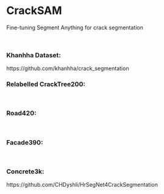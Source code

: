 # CrackSAM
Fine-tuning Segment Anything for crack segmentation

&nbsp;

<h3> Khanhha Dataset: </h3>
https://github.com/khanhha/crack_segmentation
&nbsp;

<h3>Relabelled CrackTree200:</h3>
&nbsp;


<h3>Road420:</h3>

&nbsp;

<h3>Facade390:</h3>

&nbsp;

<h3>Concrete3k:</h3>
https://github.com/CHDyshli/HrSegNet4CrackSegmentation
